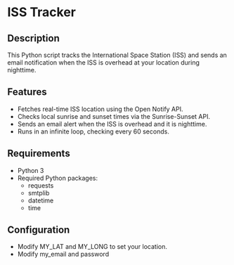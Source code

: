# ISS Tracker

## Description
This Python script tracks the International Space Station (ISS) and sends an email notification when the ISS is overhead at your location during nighttime.

## Features
- Fetches real-time ISS location using the Open Notify API.
- Checks local sunrise and sunset times via the Sunrise-Sunset API.
- Sends an email alert when the ISS is overhead and it is nighttime.
- Runs in an infinite loop, checking every 60 seconds.

## Requirements
- Python 3
- Required Python packages:
  - requests
  - smtplib
  - datetime
  - time

## Configuration
- Modify MY_LAT and MY_LONG to set your location.
- Modify my_email and password
